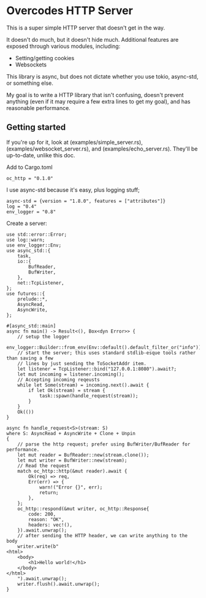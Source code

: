 # Overcodes HTTP Server

This is a super simple HTTP server that doesn't get in the way.

It doesn't do much, but it doesn't hide much. Additional features are exposed through various
modules, including:

- Setting/getting cookies
- Websockets

This library is async, but does not dictate whether you use tokio, async-std, or something else.

My goal is to write a HTTP library that isn't confusing, doesn't prevent anything (even if it may
require a few extra lines to get my goal), and has reasonable performance.

## Getting started

If you're up for it, look at (examples/simple_server.rs), (examples/websocket_server.rs), and (examples/echo_server.rs). They'll be up-to-date, unlike this doc.

Add to Cargo.toml

```
oc_http = "0.1.0"
```

I use async-std because it's easy, plus logging stuff;

```
async-std = {version = "1.8.0", features = ["attributes"]}
log = "0.4"
env_logger = "0.8"
```

Create a server:

```
use std::error::Error;
use log::warn;
use env_logger::Env;
use async_std::{
    task,
    io::{
        BufReader,
        BufWriter,
    },
    net::TcpListener,
};
use futures::{
    prelude::*,
    AsyncRead,
    AsyncWrite,
};

#[async_std::main]
async fn main() -> Result<(), Box<dyn Error>> {
    // setup the logger
    env_logger::Builder::from_env(Env::default().default_filter_or("info")).init();
    // start the server; this uses standard stdlib-esque tools rather than saving a few
    // lines by just sending the ToSocketAddr item.
    let listener = TcpListener::bind("127.0.0.1:8080").await?;
    let mut incoming = listener.incoming();
    // Accepting incoming reqeusts
    while let Some(stream) = incoming.next().await {
        if let Ok(stream) = stream {
            task::spawn(handle_request(stream));
        }
    }
    Ok(())
}

async fn handle_request<S>(stream: S)
where S: AsyncRead + AsyncWrite + Clone + Unpin
{
    // parse the http request; prefer using BufWriter/BufReader for performance.
    let mut reader = BufReader::new(stream.clone());
    let mut writer = BufWriter::new(stream);
    // Read the request
    match oc_http::http(&mut reader).await {
        Ok(req) => req,
        Err(err) => {
            warn!("Error {}", err);
            return;
        },
    };
    oc_http::respond(&mut writer, oc_http::Response{
        code: 200,
        reason: "OK",
        headers: vec!(),
    }).await.unwrap();
    // after sending the HTTP header, we can write anything to the body
    writer.write(b"
<html>
    <body>
        <h1>Hello world!</h1>
    </body>
</html>
    ").await.unwrap();
    writer.flush().await.unwrap();
}
```